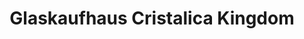 ---
title: "Glaskaufhaus Cristalica Kingdom"
url: /doebern/glaskaufhaus-cristalica-kingdom/
shop: Andenken
---